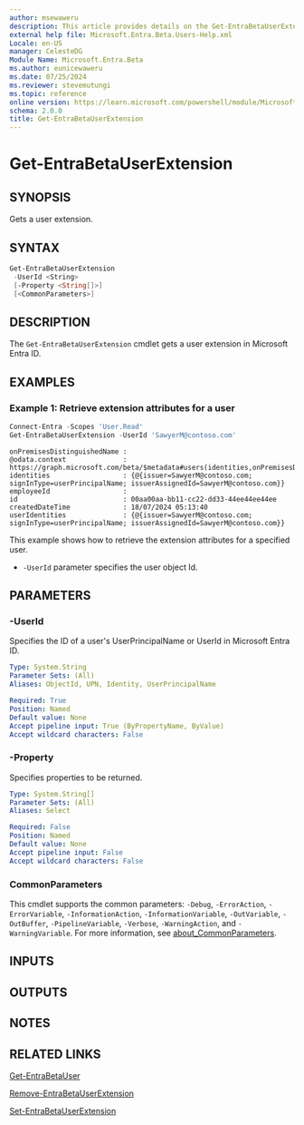 ```yaml
---
author: msewaweru
description: This article provides details on the Get-EntraBetaUserExtension command.
external help file: Microsoft.Entra.Beta.Users-Help.xml
Locale: en-US
manager: CelesteDG
Module Name: Microsoft.Entra.Beta
ms.author: eunicewaweru
ms.date: 07/25/2024
ms.reviewer: stevemutungi
ms.topic: reference
online version: https://learn.microsoft.com/powershell/module/Microsoft.Entra.Beta/Get-EntraBetaUserExtension
schema: 2.0.0
title: Get-EntraBetaUserExtension
---
```


# Get-EntraBetaUserExtension

## SYNOPSIS

Gets a user extension.

## SYNTAX

```powershell
Get-EntraBetaUserExtension
 -UserId <String>
 [-Property <String[]>]
 [<CommonParameters>]
```

## DESCRIPTION

The `Get-EntraBetaUserExtension` cmdlet gets a user extension in Microsoft Entra ID.

## EXAMPLES

### Example 1: Retrieve extension attributes for a user

```powershell
Connect-Entra -Scopes 'User.Read'
Get-EntraBetaUserExtension -UserId 'SawyerM@contoso.com'
```

```Output
onPremisesDistinguishedName :
@odata.context              : https://graph.microsoft.com/beta/$metadata#users(identities,onPremisesDistinguishedName,employeeId,createdDateTime)/$entity
identities                  : {@{issuer=SawyerM@contoso.com; signInType=userPrincipalName; issuerAssignedId=SawyerM@contoso.com}}
employeeId                  :
id                          : 00aa00aa-bb11-cc22-dd33-44ee44ee44ee
createdDateTime             : 18/07/2024 05:13:40
userIdentities              : {@{issuer=SawyerM@contoso.com; signInType=userPrincipalName; issuerAssignedId=SawyerM@contoso.com}}
```

This example shows how to retrieve the extension attributes for a specified user.

- `-UserId` parameter specifies the user object Id.

## PARAMETERS

### -UserId

Specifies the ID of a user's UserPrincipalName or UserId in Microsoft Entra ID.

```yaml
Type: System.String
Parameter Sets: (All)
Aliases: ObjectId, UPN, Identity, UserPrincipalName

Required: True
Position: Named
Default value: None
Accept pipeline input: True (ByPropertyName, ByValue)
Accept wildcard characters: False
```

### -Property

Specifies properties to be returned.

```yaml
Type: System.String[]
Parameter Sets: (All)
Aliases: Select

Required: False
Position: Named
Default value: None
Accept pipeline input: False
Accept wildcard characters: False
```

### CommonParameters

This cmdlet supports the common parameters: `-Debug`, `-ErrorAction`, `-ErrorVariable`, `-InformationAction`, `-InformationVariable`, `-OutVariable`, `-OutBuffer`, `-PipelineVariable`, `-Verbose`, `-WarningAction`, and `-WarningVariable`. For more information, see [about_CommonParameters](https://go.microsoft.com/fwlink/?LinkID=113216).

## INPUTS

## OUTPUTS

## NOTES

## RELATED LINKS

[Get-EntraBetaUser](Get-EntraBetaUser.md)

[Remove-EntraBetaUserExtension](Remove-EntraBetaUserExtension.md)

[Set-EntraBetaUserExtension](Set-EntraBetaUserExtension.md)
